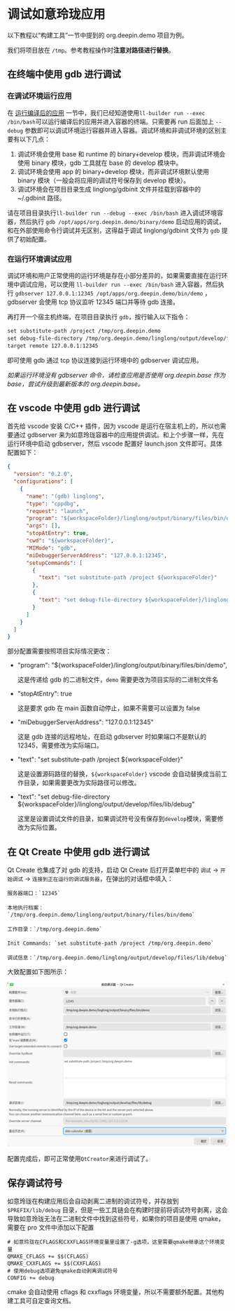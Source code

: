 <!--
SPDX-FileCopyrightText: 2023 UnionTech Software Technology Co., Ltd.

SPDX-License-Identifier: LGPL-3.0-or-later
-->

# 调试如意玲珑应用

以下教程以“构建工具”一节中提到的 org.deepin.demo 项目为例。

我们将项目放在 `/tmp`。参考教程操作时**注意对路径进行替换**。

## 在终端中使用 gdb 进行调试

### 在调试环境运行应用

在 [运行编译后的应用](../ll-builder/run.md) 一节中，我们已经知道使用`ll-builder run --exec /bin/bash`可以运行编译后的应用并进入容器的终端。只需要再 run 后面加上 `--debug` 参数即可以调试环境运行容器并进入容器。调试环境和非调试环境的区别主要有以下几点：

1. 调试环境会使用 base 和 runtime 的 binary+develop 模块，而非调试环境会使用 binary 模块，gdb 工具就在 base 的 develop 模块中。
2. 调试环境会使用 app 的 binary+develop 模块，而非调试环境默认使用 binary 模块（一般会将应用的调试符号保存到 develop 模块）。
3. 调试环境会在项目目录生成 linglong/gdbinit 文件并挂载到容器中的 ~/.gdbinit 路径。

请在项目目录执行`ll-builder run --debug --exec /bin/bash` 进入调试环境容器，然后执行 `gdb /opt/apps/org.deepin.demo/binary/demo` 启动应用的调试，和在外部使用命令行调试并无区别，这得益于调试 linglong/gdbinit 文件为 `gdb` 提供了初始配置。

### 在运行环境调试应用

调试环境和用户正常使用的运行环境是存在小部分差异的，如果需要直接在运行环境中调试应用，可以使用 `ll-builder run --exec /bin/bash` 进入容器，然后执行 `gdbserver 127.0.0.1:12345 /opt/apps/org.deepin.demo/bin/demo` ，gdbserver 会使用 tcp 协议监听 12345 端口并等待 gdb 连接。

再打开一个宿主机终端，在项目目录执行 `gdb`，按行输入以下指令：

```txt
set substitute-path /project /tmp/org.deepin.demo
set debug-file-directory /tmp/org.deepin.demo/linglong/output/develop/files/lib/debug
target remote 127.0.0.1:12345
```

即可使用 gdb 通过 tcp 协议连接到运行环境中的 gdbserver 调试应用。

_如果运行环境没有 gdbserver 命令，请检查应用是否使用 org.deepin.base 作为 base，尝试升级到最新版本的 org.deepin.base。_

## 在 vscode 中使用 gdb 进行调试

首先给 vscode 安装 C/C++ 插件，因为 vscode 是运行在宿主机上的，所以也需要通过 gdbserver 来为如意玲珑容器中的应用提供调试。和上个步骤一样，先在运行环境中启动 gdbserver，然后 vscode 配置好 launch.json 文件即可。具体配置如下：

```json
{
  "version": "0.2.0",
  "configurations": [
    {
      "name": "(gdb) linglong",
      "type": "cppdbg",
      "request": "launch",
      "program": "${workspaceFolder}/linglong/output/binary/files/bin/demo",
      "args": [],
      "stopAtEntry": true,
      "cwd": "${workspaceFolder}",
      "MIMode": "gdb",
      "miDebuggerServerAddress": "127.0.0.1:12345",
      "setupCommands": [
        {
          "text": "set substitute-path /project ${workspaceFolder}"
        },
        {
          "text": "set debug-file-directory ${workspaceFolder}/linglong/output/develop/files/lib/debug"
        }
      ]
    }
  ]
}
```

部分配置需要按照项目实际情况更改：

- "program": "${workspaceFolder}/linglong/output/binary/files/bin/demo",

  这是传递给 gdb 的二进制文件，`demo` 需要更改为项目实际的二进制文件名

- "stopAtEntry": true

  这是要求 gdb 在 main 函数自动停止，如果不需要可以设置为 false

- "miDebuggerServerAddress": "127.0.0.1:12345"

  这是 gdb 连接的远程地址，在启动 gdbserver 时如果端口不是默认的 12345，需要修改为实际端口。

- "text": "set substitute-path /project ${workspaceFolder}"

  这是设置源码路径的替换，`${workspaceFolder}` vscode 会自动替换成当前工作目录，如果需要更改为实际路径可以修改。

- "text": "set debug-file-directory ${workspaceFolder}/linglong/output/develop/files/lib/debug"

  这里是设置调试文件的目录，如果调试符号没有保存到`develop`模块，需要修改为实际位置。

## 在 Qt Create 中使用 gdb 进行调试

Qt Create 也集成了对 gdb 的支持，启动 Qt Create 后打开菜单栏中的 `调试` -> `开始调试` -> `连接到正在运行的调试服务器`，在弹出的对话框中填入：

```text
服务器端口：`12345`

本地执行档案：`/tmp/org.deepin.demo/linglong/output/binary/files/bin/demo`

工作目录：`/tmp/org.deepin.demo`

Init Commands: `set substitute-path /project /tmp/org.deepin.demo`

调试信息：`/tmp/org.deepin.demo/linglong/output/develop/files/lib/debug`
```

大致配置如下图所示：

![qt-creator](images/qt-creator.png)

配置完成后，即可正常使用`QtCreator`来进行调试了。

## 保存调试符号

如意玲珑在构建应用后会自动剥离二进制的调试符号，并存放到 `$PREFIX/lib/debug` 目录，但是一些工具链会在构建时提前将调试符号剥离，这会导致如意玲珑无法在二进制文件中找到这些符号，如果你的项目是使用 qmake，需要在 pro 文件中添加以下配置

```
# 如意玲珑在CFLAGS和CXXFLAGS环境变量里设置了-g选项，这里需要qmake继承这个环境变量
QMAKE_CFLAGS += $$(CFLAGS)
QMAKE_CXXFLAGS += $$(CXXFLAGS)
# 使用debug选项避免qmake自动剥离调试符号
CONFIG += debug
```

cmake 会自动使用 cflags 和 cxxflags 环境变量，所以不需要额外配置。其他构建工具可自定查询文档。
